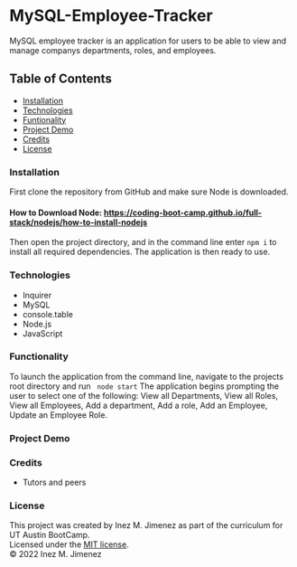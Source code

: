 # MySQL-Employee-Tracker
MySQL employee tracker is an application for users to be able to view and manage companys departments, roles, and employees.

## Table of Contents 

* [Installation](#Installation)
* [Technologies](#Technologies)
* [Funtionality](#Funtionality)
* [Project Demo](#Project-Demo)
* [Credits](#Credits)
* [License](#License)

### Installation
First clone the repository from GitHub and make sure Node is downloaded. 
#### How to Download Node: https://coding-boot-camp.github.io/full-stack/nodejs/how-to-install-nodejs<br>
Then open the project directory, and in the command line enter ```npm i``` to install all required dependencies. The application is then ready to use.

### Technologies

* Inquirer
* MySQL
* console.table
* Node.js
* JavaScript

### Functionality
To launch the application from the command line, navigate to the projects root directory and run ``` node start```
The application begins prompting the user to select one of the following: View all Departments, View all Roles, View all Employees, Add a department, Add a role, Add an Employee, Update an Employee Role.

### Project Demo

### Credits
* Tutors and peers

### License
This project was created by Inez M. Jimenez as part of the curriculum for UT Austin BootCamp.<br>
Licensed under the [MIT license](https://opensource.org/licenses/MIT).<br>
© 2022 Inez M. Jimenez

